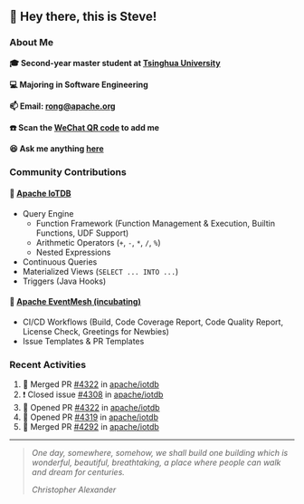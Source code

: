 ## 👋 Hey there, this is Steve!

### About Me

**🎓 Second-year master student at [Tsinghua University](https://www.tsinghua.edu.cn/)**

**💻 Majoring in Software Engineering**

**📫 Email: rong@apache.org**

**☎️ Scan the [WeChat QR code](https://github.com/SteveYurongSu/SteveYurongSu/issues/1) to add me**

**😆 Ask me anything <a href="https://github.com/SteveYurongSu/SteveYurongSu/issues">here</a>**

### Community Contributions

#### 🚀 [Apache IoTDB](https://github.com/apache/iotdb/pulls?q=is%3Apr+author%3ASteveYurongSu)

- Query Engine
  - Function Framework (Function Management & Execution, Builtin Functions, UDF Support)
  - Arithmetic Operators (`+`, `-`, `*`, `/`, `%`)
  - Nested Expressions
- Continuous Queries
- Materialized Views (`SELECT ... INTO ...`)
- Triggers (Java Hooks)

#### 🚀 [Apache EventMesh (incubating)](https://github.com/apache/incubator-eventmesh/pulls?q=is%3Apr+author%3ASteveYurongSu)

- CI/CD Workflows (Build, Code Coverage Report, Code Quality Report, License Check, Greetings for Newbies)
- Issue Templates & PR Templates 

### Recent Activities
<!--START_SECTION:activity-->

1. 🎉 Merged PR [#4322](https://github.com/apache/iotdb/pull/4322) in [apache/iotdb](https://github.com/apache/iotdb)
2. ❗️ Closed issue [#4308](https://github.com/apache/iotdb/issues/4308) in [apache/iotdb](https://github.com/apache/iotdb)
3. 💪 Opened PR [#4322](https://github.com/apache/iotdb/pull/4322) in [apache/iotdb](https://github.com/apache/iotdb)
4. 💪 Opened PR [#4319](https://github.com/apache/iotdb/pull/4319) in [apache/iotdb](https://github.com/apache/iotdb)
5. 🎉 Merged PR [#4292](https://github.com/apache/iotdb/pull/4292) in [apache/iotdb](https://github.com/apache/iotdb)
<!--END_SECTION:activity-->

---

> *One day, somewhere, somehow, we shall build one building which is wonderful, beautiful, breathtaking, a place where people can walk and dream for centuries.*
>
> *Christopher Alexander*
